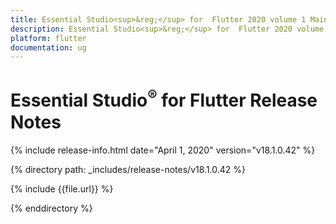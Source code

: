 ```yaml
---
title: Essential Studio<sup>&reg;</sup> for  Flutter 2020 volume 1 Main Release Notes  
description: Essential Studio<sup>&reg;</sup> for  Flutter 2020 volume 1 Main Release Notes  
platform: flutter
documentation: ug
---
```


# Essential Studio<sup>&reg;</sup> for Flutter Release Notes  

{% include release-info.html date="April 1, 2020" version="v18.1.0.42" %} 


{% directory path: _includes/release-notes/v18.1.0.42 %}

{% include {{file.url}} %}

{% enddirectory %}